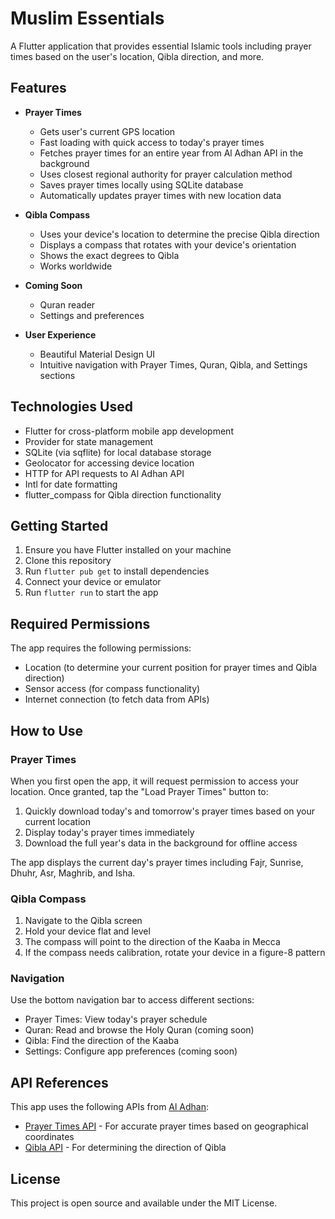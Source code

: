 # Muslim Essentials

A Flutter application that provides essential Islamic tools including prayer times based on the user's location, Qibla direction, and more.

## Features

- **Prayer Times**
  - Gets user's current GPS location
  - Fast loading with quick access to today's prayer times
  - Fetches prayer times for an entire year from Al Adhan API in the background
  - Uses closest regional authority for prayer calculation method
  - Saves prayer times locally using SQLite database
  - Automatically updates prayer times with new location data
  
- **Qibla Compass**
  - Uses your device's location to determine the precise Qibla direction
  - Displays a compass that rotates with your device's orientation
  - Shows the exact degrees to Qibla
  - Works worldwide

- **Coming Soon**
  - Quran reader
  - Settings and preferences

- **User Experience**
  - Beautiful Material Design UI
  - Intuitive navigation with Prayer Times, Quran, Qibla, and Settings sections

## Technologies Used

- Flutter for cross-platform mobile app development
- Provider for state management
- SQLite (via sqflite) for local database storage
- Geolocator for accessing device location
- HTTP for API requests to Al Adhan API
- Intl for date formatting
- flutter_compass for Qibla direction functionality

## Getting Started

1. Ensure you have Flutter installed on your machine
2. Clone this repository
3. Run `flutter pub get` to install dependencies
4. Connect your device or emulator
5. Run `flutter run` to start the app

## Required Permissions

The app requires the following permissions:
- Location (to determine your current position for prayer times and Qibla direction)
- Sensor access (for compass functionality)
- Internet connection (to fetch data from APIs)

## How to Use

### Prayer Times
When you first open the app, it will request permission to access your location. Once granted, tap the "Load Prayer Times" button to:

1. Quickly download today's and tomorrow's prayer times based on your current location
2. Display today's prayer times immediately
3. Download the full year's data in the background for offline access

The app displays the current day's prayer times including Fajr, Sunrise, Dhuhr, Asr, Maghrib, and Isha.

### Qibla Compass
1. Navigate to the Qibla screen
2. Hold your device flat and level
3. The compass will point to the direction of the Kaaba in Mecca
4. If the compass needs calibration, rotate your device in a figure-8 pattern

### Navigation
Use the bottom navigation bar to access different sections:
- Prayer Times: View today's prayer schedule
- Quran: Read and browse the Holy Quran (coming soon)
- Qibla: Find the direction of the Kaaba
- Settings: Configure app preferences (coming soon)

## API References

This app uses the following APIs from [Al Adhan](https://aladhan.com/):
- [Prayer Times API](https://aladhan.com/prayer-times-api) - For accurate prayer times based on geographical coordinates
- [Qibla API](https://aladhan.com/qibla-api) - For determining the direction of Qibla

## License

This project is open source and available under the MIT License.
